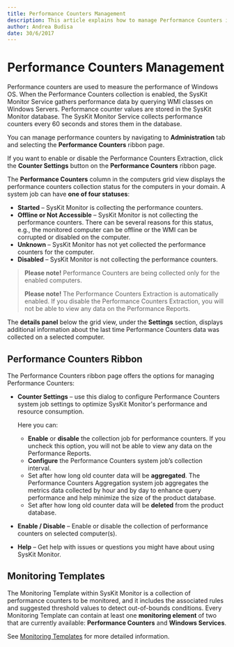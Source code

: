 ```yaml
---
title: Performance Counters Management
description: This article explains how to manage Performance Counters in SysKit Monitor.
author: Andrea Budisa
date: 30/6/2017
---
```


# Performance Counters Management

Performance counters are used to measure the performance of Windows OS. When the Performance Counters collection is enabled, the SysKit Monitor Service gathers performance data by querying WMI classes on Windows Servers. Performance counter values are stored in the SysKit Monitor database. The SysKit Monitor Service collects performance counters every 60 seconds and stores them in the database.

You can manage performance counters by navigating to **Administration** tab and selecting the **Performance Counters** ribbon page.

If you want to enable or disable the Performance Counters Extraction, click the **Counter Settings** button on the **Performance Counters** ribbon page.

The **Performance Counters** column in the computers grid view displays the performance counters collection status for the computers in your domain. A system job can have **one of four statuses**:

* **Started** – SysKit Monitor is collecting the performance counters.
* **Offline or Not Accessible** – SysKit Monitor is not collecting the performance counters. There can be several reasons for this status, e.g., the monitored computer can be offline or the WMI can be corrupted or disabled on the computer.
* **Unknown** – SysKit Monitor has not yet collected the performance counters for the computer.
* **Disabled** – SysKit Monitor is not collecting the performance counters.

> **Please note!** Performance Counters are being collected only for the enabled computers.
>
> **Please note!** The Performance Counters Extraction is automatically enabled. If you disable the Performance Counters Extraction, you will not be able to view any data on the Performance Reports.

The **details panel** below the grid view, under the **Settings** section, displays additional information about the last time Performance Counters data was collected on a selected computer.

## Performance Counters Ribbon

The Performance Counters ribbon page offers the options for managing Performance Counters:

* **Counter Settings** – use this dialog to configure Performance Counters system job settings to optimize SysKit Monitor's performance and resource consumption.

  Here you can:

  * **Enable** or **disable** the collection job for performance counters. If you uncheck this option, you will not be able to view any data on the Performance Reports.
  * **Configure** the Performance Counters system job’s collection interval.
  * Set after how long old counter data will be **aggregated**. The Performance Counters Aggregation system job aggregates the metrics data collected by hour and by day to enhance query performance and help minimize the size of the product database.
  * Set after how long old counter data will be **deleted** from the product database.

* **Enable / Disable** – Enable or disable the collection of performance counters on selected computer\(s\).
* **Help** – Get help with issues or questions you might have about using SysKit Monitor.

## Monitoring Templates

The Monitoring Template within SysKit Monitor is a collection of performance counters to be monitored, and it includes the associated rules and suggested threshold values to detect out-of-bounds conditions. Every Monitoring Template can contain at least one **monitoring element** of two that are currently available: **Performance Counters** and **Windows Services**.

See [Monitoring Templates](../../../get-to-know-syskit-monitor/administration/monitoring-templates.md) for more detailed information.

